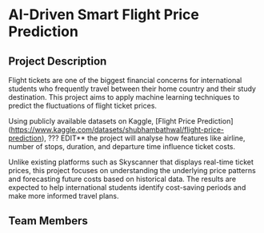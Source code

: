 # AI-Driven Smart Flight Price Prediction

## Project Description

Flight tickets are one of the biggest financial concerns for international students who frequently travel between their home country and their study destination. This project aims to apply machine learning techniques to predict the fluctuations of flight ticket prices.

Using publicly available datasets on Kaggle, [Flight Price Prediction] (https://www.kaggle.com/datasets/shubhambathwal/flight-price-prediction), ??? EDIT** the project will analyse how features like airline, number of stops, duration, and departure time influence ticket costs. 

Unlike existing platforms such as Skyscanner that displays real-time ticket prices, this project focuses on understanding the underlying price patterns and forecasting future costs based on historical data. The results are expected to help international students identify cost-saving periods and make more informed travel plans.

## Team Members
